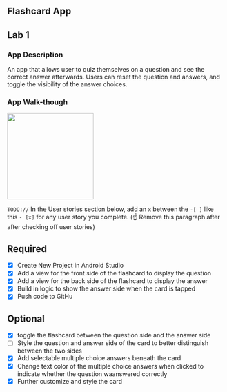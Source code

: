 ## Flashcard App

## Lab 1

### App Description
An app that allows user to quiz themselves on a question and see the correct answer afterwards. Users can reset the question and answers, and toggle the visibility of the answer choices.

### App Walk-though
<img src="https://imgur.com/vWTUh8O" width=200><br>

`TODO://` In the User stories section below, add an `x` between the `-[ ]` like this `- [x]` for any user story you complete. (☝️ Remove this paragraph after after checking off user stories)

## Required
- [x] Create New Project in Android Studio
- [x] Add a view for the front side of the flashcard to display the question
- [x] Add a view for the back side of the flashcard to display the answer
- [x] Build in logic to show the answer side when the card is tapped
- [x] Push code to GitHu
## Optional
- [x] toggle the flashcard between the question side and the answer side
- [ ] Style the question and answer side of the card to better distinguish between the two sides
- [x] Add selectable multiple choice answers beneath the card
- [x] Change text color of the multiple choice answers when clicked to indicate whether the question waanswered correctly
- [x] Further customize and style the card
